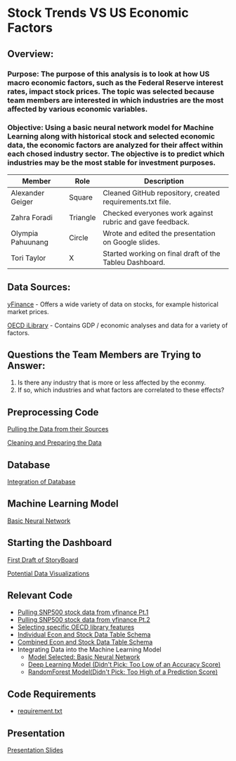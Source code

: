 # Stock Trends VS US Economic Factors

## Overview: 

### Purpose:  The purpose of this analysis is to look at how US macro economic factors, such as the Federal Reserve interest rates, impact stock prices.  The topic was selected because team members are interested in which industries are the most affected by various economic variables.

### Objective:  Using a basic neural network model for Machine Learning along with historical stock and selected economic data, the economic factors are analyzed for their affect within each chosed industry sector.  The objective is to predict which industries may be the most stable for investment purposes. 


Member | Role| Description |
------|------|-----------|
Alexander Geiger| Square | Cleaned GitHub repository, created requirements.txt file. |
Zahra Foradi| Triangle | Checked everyones work against rubric and gave feedback. |
Olympia Pahuunang| Circle | Wrote and edited the presentation on Google slides. |
Tori Taylor | X | Started working on final draft of the Tableu Dashboard.|

## Data Sources:
[yFinance](https://pypi.org/project/yfinance/) - Offers a wide variety of data on stocks, for example historical market prices.

[OECD iLibrary](https://www.oecd-ilibrary.org/sites/67e0d99f-en/index.html?itemId=/content/component/67e0d99f-en) - Contains GDP / economic analyses and data for a variety of factors.

## Questions the Team Members are Trying to Answer:
1.  Is there any industry that is more or less affected by the econmy.
2.  If so, which industries and what factors are correlated to these effects?

## Preprocessing Code
[Pulling the Data from their Sources](https://github.com/AlexGeiger1/Final_Project/blob/ETL_Part1/etl_part_1_README.md)

[Cleaning and Preparing the Data](https://github.com/AlexGeiger1/Final_Project/blob/ETL_Part2/ETL_Part2/FINALETL.md)

## Database
[Integration of Database](https://github.com/AlexGeiger1/Final_Project/blob/Postgres-DB/Postgres-DB/DB_Description.md)

## Machine Learning Model
[Basic Neural Network](https://github.com/AlexGeiger1/Final_Project/blob/ML-Model/ML-Model_Description.md)

## Starting the Dashboard
[First Draft of StoryBoard](https://docs.google.com/presentation/d/12G15rPOPuCUuZSIIwLfuRW0xW_Ynn-w5GxC-vzfCT3Q/edit?usp=sharing)

[Potential Data Visualizations](https://github.com/AlexGeiger1/Final_Project/blob/data_visualization/data_visualization_README.md)

## Relevant Code
- [Pulling SNP500 stock data from yfinance Pt.1](https://github.com/AlexGeiger1/Final_Project/blob/main/ETL-Part_1.ipynb)
- [Pulling SNP500 stock data from yfinance Pt.2](https://github.com/AlexGeiger1/Final_Project/blob/main/Code_ETL_Part2_Final_Ticker_Table.ipynb)
- [Selecting specific OECD library features](https://github.com/AlexGeiger1/Final_Project/blob/main/Code_ETL_Part2_Final_Econ_Table.ipynb)
- [Individual Econ and Stock Data Table Schema](https://github.com/AlexGeiger1/Final_Project/blob/main/schema.sql)
- [Combined Econ and Stock Data Table Schema](https://github.com/AlexGeiger1/Final_Project/blob/main/query.sql)
- Integrating Data into the Machine Learning Model
  - [Model Selected: Basic Neural Network](https://github.com/AlexGeiger1/Final_Project/blob/main/Machine%20Learning%20Model%20Basic%20Neural%20Network.ipynb)
  - [Deep Learning Model (Didn't Pick: Too Low of an Accuracy Score)](https://github.com/AlexGeiger1/Final_Project/blob/main/Machine%20Learning%20Model%20Deep%20Learning%20Model.ipynb)
  - [RandomForest Model(Didn't Pick: Too High of a Prediction Score)](https://github.com/AlexGeiger1/Final_Project/blob/main/Machine%20Learning%20Model%20RandomForest%20.ipynb)

## Code Requirements
- [requirement.txt](https://github.com/AlexGeiger1/Final_Project/blob/requirements/requirements.txt)

## Presentation
[Presentation Slides](https://docs.google.com/presentation/d/1Wa2CK4S8YAHghysIwdNo9XwPvDe5Ak5wnVQjEUF4iZg/edit#slide=id.p5)
